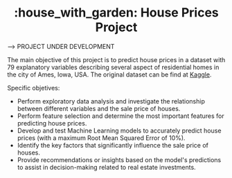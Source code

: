 <h1 align="center"> :house_with_garden: House Prices Project</h1>



--> PROJECT UNDER DEVELOPMENT

The main objective of this project is to predict house prices in a dataset with 79 explanatory variables describing several aspect of residential homes in the city of Ames, Iowa, USA. The original dataset can be find at [Kaggle](https://www.kaggle.com/competitions/house-prices-advanced-regression-techniques).

Specific objetives:
  * Perform exploratory data analysis and investigate the relationship between different variables and the sale price of houses.
  * Perform feature selection and determine the most important features for predicting house prices.
  * Develop and test Machine Learning models to accurately predict house prices (with a maximum Root Mean Squared Error of 10%).
  * Identify the key factors that significantly influence the sale price of houses.
  * Provide recommendations or insights based on the model's predictions to assist in decision-making related to real estate investments.
